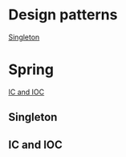 # Design patterns 
[Singleton](#singleton)

# Spring 
[IC and IOC](#ic-and-ioc)
 
 
 

## Singleton


## IC and IOC

